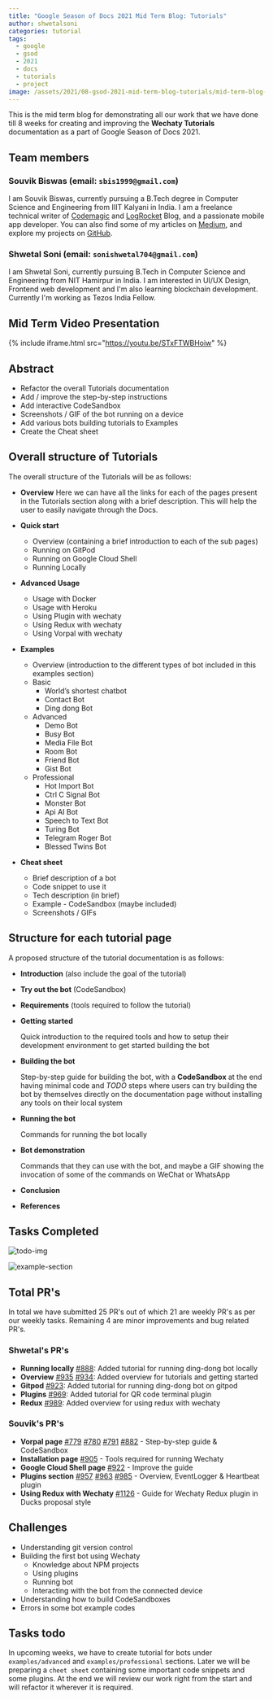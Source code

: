 ```yaml
---
title: "Google Season of Docs 2021 Mid Term Blog: Tutorials"
author: shwetalsoni
categories: tutorial
tags:
  - google
  - gsod
  - 2021
  - docs
  - tutorials
  - project
image: /assets/2021/08-gsod-2021-mid-term-blog-tutorials/mid-term-blog-tutorials.webp
---
```


This is the mid term blog  for demonstrating all our work that we have done till 8 weeks for creating and improving the **Wechaty Tutorials** documentation as a part of Google Season of Docs 2021.

## Team members

### Souvik Biswas (email: `sbis1999@gmail.com`)

I am Souvik Biswas, currently pursuing a B.Tech degree in Computer Science and Engineering from IIIT Kalyani in India. I am a freelance technical writer of [Codemagic](https://blog.codemagic.io/) and [LogRocket](https://blog.logrocket.com/) Blog, and a passionate mobile app developer. You can also find some of my articles on [Medium](https://medium.com/@sbis1999), and explore my projects on [GitHub](https://github.com/sbis04).

### Shwetal Soni (email: `sonishwetal704@gmail.com`)

I am Shwetal Soni, currently pursuing B.Tech in Computer Science and Engineering from NIT Hamirpur in India. I am interested in UI/UX Design, Frontend web development and I'm also learning blockchain development. Currently I'm working as Tezos India Fellow.

## Mid Term Video Presentation

{% include iframe.html src="https://youtu.be/STxFTWBHoiw" %}

## Abstract

- Refactor the overall Tutorials documentation
- Add / improve the step-by-step instructions
- Add interactive CodeSandbox
- Screenshots / GIF of the bot running on a device
- Add various bots building tutorials to Examples
- Create the Cheat sheet

## Overall structure of Tutorials

The overall structure of the Tutorials will be as follows:

- **Overview**
Here we can have all the links for each of the pages present in the Tutorials section along with a brief description. This will help the user to easily navigate through the Docs.

- **Quick start**
  - Overview (containing a brief introduction to each of the sub pages)
  - Running on GitPod
  - Running on Google Cloud Shell
  - Running Locally

- **Advanced Usage**
  - Usage with Docker
  - Usage with Heroku
  - Using Plugin with wechaty
  - Using Redux with wechaty
  - Using Vorpal with wechaty

- **Examples**
  - Overview (introduction to the different types of bot included in this examples section)
  - Basic
    - World’s shortest chatbot
    - Contact Bot
    - Ding dong Bot
  - Advanced
    - Demo Bot
    - Busy Bot
    - Media File Bot
    - Room Bot
    - Friend Bot
    - Gist Bot
  - Professional
    - Hot Import Bot
    - Ctrl C Signal Bot
    - Monster Bot
    - Api AI Bot
    - Speech to Text Bot
    - Turing Bot
    - Telegram Roger Bot
    - Blessed Twins Bot

- **Cheat sheet**
  - Brief description of a bot
  - Code snippet to use it
  - Tech description (in brief)
  - Example - CodeSandbox (maybe included)
  - Screenshots / GIFs

## Structure for each tutorial page

A proposed structure of the tutorial documentation is as follows:

- **Introduction** (also include the goal of the tutorial)
- **Try out the bot** (CodeSandbox)
- **Requirements** (tools required to follow the tutorial)
- **Getting started**

  Quick introduction to the required tools and how to setup their development environment to get started building the bot

- **Building the bot**

  Step-by-step guide for building the bot, with a **CodeSandbox** at the end having minimal code and *TODO* steps where users can try building the bot by themselves directly on the documentation page without installing any tools on their local system

- **Running the bot**

  Commands for running the bot locally

- **Bot demonstration**

  Commands that they can use with the bot, and maybe a GIF showing the invocation of some of the commands on WeChat or WhatsApp

- **Conclusion**
- **References**

## Tasks Completed

![todo-img](/assets/2021/08-gsod-2021-mid-term-blog-tutorials/tutorials.webp)

![example-section](/assets/2021/08-gsod-2021-mid-term-blog-tutorials/tutorials-example.webp)

## Total PR's

In total we have submitted 25 PR's out of which 21 are weekly PR's as per our weekly tasks. Remaining 4 are minor improvements and bug related PR's.

### Shwetal's PR's

- **Running locally** [#888](https://github.com/wechaty/wechaty.js.org/pull/888): Added tutorial for running ding-dong bot locally
- **Overview** [#935](https://github.com/wechaty/wechaty.js.org/pull/935) [#934](https://github.com/wechaty/wechaty.js.org/pull/934): Added overview for tutorials and getting started
- **Gitpod** [#923](https://github.com/wechaty/wechaty.js.org/pull/923): Added tutorial for running ding-dong bot on gitpod
- **Plugins** [#969](https://github.com/wechaty/wechaty.js.org/pull/969): Added tutorial for QR code terminal plugin
- **Redux** [#989](https://github.com/wechaty/wechaty.js.org/pull/989): Added overview for using redux with wechaty

### Souvik's PR's

- **Vorpal page** [#779](https://github.com/wechaty/wechaty.js.org/pull/779) [#780](https://github.com/wechaty/wechaty.js.org/pull/780) [#791](https://github.com/wechaty/wechaty.js.org/pull/791) [#882](https://github.com/wechaty/wechaty.js.org/pull/882) - Step-by-step guide & CodeSandbox
- **Installation page** [#905](https://github.com/wechaty/wechaty.js.org/pull/905) - Tools required for running Wechaty
- **Google Cloud Shell page** [#922](https://github.com/wechaty/wechaty.js.org/pull/922) - Improve the guide
- **Plugins section** [#957](https://github.com/wechaty/wechaty.js.org/pull/957) [#963](https://github.com/wechaty/wechaty.js.org/pull/963) [#985](https://github.com/wechaty/wechaty.js.org/pull/985) - Overview, EventLogger & Heartbeat plugin
- **Using Redux with Wechaty** [#1126](https://github.com/wechaty/wechaty.js.org/pull/1126) - Guide for Wechaty Redux plugin in Ducks proposal style

## Challenges

- Understanding git version control
- Building the first bot using Wechaty
  - Knowledge about NPM projects
  - Using plugins
  - Running bot
  - Interacting with the bot from the connected device
- Understanding how to build CodeSandboxes
- Errors in some bot example codes

## Tasks todo

In upcoming weeks, we have to create tutorial for bots under `examples/advanced` and `examples/professional` sections. Later we will be preparing a `cheet sheet` containing some important code snippets and some plugins. At the end we will review our work right from the start and will refactor it wherever it is required.
